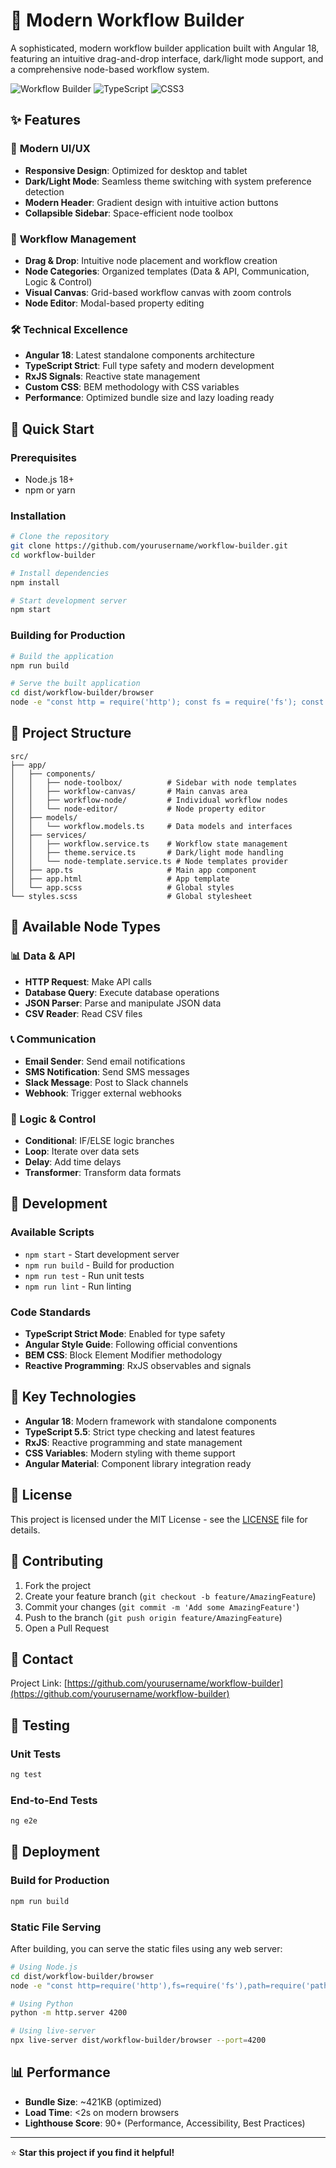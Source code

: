 # 🚀 Modern Workflow Builder

A sophisticated, modern workflow builder application built with Angular 18, featuring an intuitive drag-and-drop interface, dark/light mode support, and a comprehensive node-based workflow system.

![Workflow Builder](https://img.shields.io/badge/Angular-18-red?style=for-the-badge&logo=angular)
![TypeScript](https://img.shields.io/badge/TypeScript-5.5-blue?style=for-the-badge&logo=typescript)
![CSS3](https://img.shields.io/badge/CSS3-Modern-blue?style=for-the-badge&logo=css3)

## ✨ Features

### 🎨 **Modern UI/UX**
- **Responsive Design**: Optimized for desktop and tablet
- **Dark/Light Mode**: Seamless theme switching with system preference detection
- **Modern Header**: Gradient design with intuitive action buttons
- **Collapsible Sidebar**: Space-efficient node toolbox

### 🔧 **Workflow Management**
- **Drag & Drop**: Intuitive node placement and workflow creation
- **Node Categories**: Organized templates (Data & API, Communication, Logic & Control)
- **Visual Canvas**: Grid-based workflow canvas with zoom controls
- **Node Editor**: Modal-based property editing

### 🛠 **Technical Excellence**
- **Angular 18**: Latest standalone components architecture
- **TypeScript Strict**: Full type safety and modern development
- **RxJS Signals**: Reactive state management
- **Custom CSS**: BEM methodology with CSS variables
- **Performance**: Optimized bundle size and lazy loading ready

## 🚀 Quick Start

### Prerequisites
- Node.js 18+ 
- npm or yarn

### Installation
```bash
# Clone the repository
git clone https://github.com/yourusername/workflow-builder.git
cd workflow-builder

# Install dependencies
npm install

# Start development server
npm start
```

### Building for Production
```bash
# Build the application
npm run build

# Serve the built application
cd dist/workflow-builder/browser
node -e "const http = require('http'); const fs = require('fs'); const path = require('path'); const server = http.createServer((req, res) => { let filePath = '.' + req.url; if (filePath === './') filePath = './index.html'; const extname = String(path.extname(filePath)).toLowerCase(); const mimeTypes = { '.html': 'text/html', '.js': 'text/javascript', '.css': 'text/css' }; const contentType = mimeTypes[extname] || 'application/octet-stream'; fs.readFile(filePath, (error, content) => { if (error) { if(error.code == 'ENOENT') { res.writeHead(404); res.end('File not found'); } else { res.writeHead(500); res.end('Server error'); } } else { res.writeHead(200, { 'Content-Type': contentType }); res.end(content, 'utf-8'); } }); }); server.listen(4200, () => console.log('Server running at http://localhost:4200'));"
```

## 📁 Project Structure

```
src/
├── app/
│   ├── components/
│   │   ├── node-toolbox/          # Sidebar with node templates
│   │   ├── workflow-canvas/       # Main canvas area
│   │   ├── workflow-node/         # Individual workflow nodes
│   │   └── node-editor/           # Node property editor
│   ├── models/
│   │   └── workflow.models.ts     # Data models and interfaces
│   ├── services/
│   │   ├── workflow.service.ts    # Workflow state management
│   │   ├── theme.service.ts       # Dark/light mode handling
│   │   └── node-template.service.ts # Node templates provider
│   ├── app.ts                     # Main app component
│   ├── app.html                   # App template
│   └── app.scss                   # Global styles
└── styles.scss                    # Global stylesheet
```

## 🎯 Available Node Types

### 📊 Data & API
- **HTTP Request**: Make API calls
- **Database Query**: Execute database operations
- **JSON Parser**: Parse and manipulate JSON data
- **CSV Reader**: Read CSV files

### 📞 Communication
- **Email Sender**: Send email notifications
- **SMS Notification**: Send SMS messages
- **Slack Message**: Post to Slack channels
- **Webhook**: Trigger external webhooks

### 🔧 Logic & Control
- **Conditional**: IF/ELSE logic branches
- **Loop**: Iterate over data sets
- **Delay**: Add time delays
- **Transformer**: Transform data formats

## 🔧 Development

### Available Scripts
- `npm start` - Start development server
- `npm run build` - Build for production
- `npm run test` - Run unit tests
- `npm run lint` - Run linting

### Code Standards
- **TypeScript Strict Mode**: Enabled for type safety
- **Angular Style Guide**: Following official conventions
- **BEM CSS**: Block Element Modifier methodology
- **Reactive Programming**: RxJS observables and signals

## 🌟 Key Technologies

- **Angular 18**: Modern framework with standalone components
- **TypeScript 5.5**: Strict type checking and latest features
- **RxJS**: Reactive programming and state management
- **CSS Variables**: Modern styling with theme support
- **Angular Material**: Component library integration ready

## 📝 License

This project is licensed under the MIT License - see the [LICENSE](LICENSE) file for details.

## 🤝 Contributing

1. Fork the project
2. Create your feature branch (`git checkout -b feature/AmazingFeature`)
3. Commit your changes (`git commit -m 'Add some AmazingFeature'`)
4. Push to the branch (`git push origin feature/AmazingFeature`)
5. Open a Pull Request

## 📧 Contact

Project Link: [https://github.com/yourusername/workflow-builder](https://github.com/yourusername/workflow-builder)

## 🧪 Testing

### Unit Tests
```bash
ng test
```

### End-to-End Tests
```bash
ng e2e
```

## 🚀 Deployment

### Build for Production
```bash
npm run build
```

### Static File Serving
After building, you can serve the static files using any web server:
```bash
# Using Node.js
cd dist/workflow-builder/browser
node -e "const http=require('http'),fs=require('fs'),path=require('path');http.createServer((req,res)=>{let filePath='.'+(req.url==='/'?'/index.html':req.url);fs.readFile(filePath,(err,content)=>{if(err){res.writeHead(404);res.end('Not found');}else{res.writeHead(200,{'Content-Type':({'html':'text/html','.js':'text/javascript','.css':'text/css'})[path.extname(filePath)]||'application/octet-stream'});res.end(content);}});}).listen(4200,()=>console.log('Server: http://localhost:4200'));"

# Using Python
python -m http.server 4200

# Using live-server
npx live-server dist/workflow-builder/browser --port=4200
```

## 📊 Performance

- **Bundle Size**: ~421KB (optimized)
- **Load Time**: <2s on modern browsers
- **Lighthouse Score**: 90+ (Performance, Accessibility, Best Practices)

---

⭐ **Star this project if you find it helpful!**
